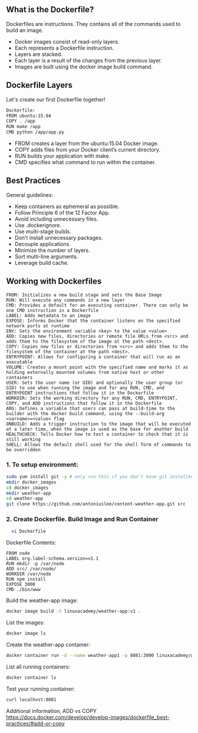 ## What is the Dockerfile?

Dockerfiles are instructions. They contains all of the commands used to build an image.
- Docker images consist of read-only layers.
- Each represents a Dockerfile instruction.
- Layers are stacked.
- Each layer is a result of the changes from the previous layer.
- Images are built using the docker image build command.

## Dockerfile Layers

Let's create our first Dockerfile together!
```bash
Dockerfile:  
FROM ubuntu:15.04  
COPY . /app  
RUN make /app  
CMD python /app/app.py
```
- FROM creates a layer from the ubuntu:15.04 Docker image.
- COPY adds files from your Docker client’s current directory.
- RUN builds your application with make.
- CMD specifies what command to run within the container.

## Best Practices

General guidelines:
- Keep containers as ephemeral as possible.
- Follow Principle 6 of the 12 Factor App.
- Avoid including unnecessary files.
- Use .dockerignore.
- Use multi-stage builds.
- Don’t install unnecessary packages.
- Decouple applications.
- Minimize the number of layers.
- Sort multi-line arguments.
- Leverage build cache.

## Working with Dockerfiles
```
FROM: Initializes a new build stage and sets the Base Image
RUN: Will execute any commands in a new layer
CMD: Provides a default for an executing container. There can only be one CMD instruction in a Dockerfile
LABEL: Adds metadata to an image
EXPOSE: Informs Docker that the container listens on the specified network ports at runtime
ENV: Sets the environment variable <key> to the value <value>
ADD: Copies new files, directories or remote file URLs from <src> and adds them to the filesystem of the image at the path <dest>.
COPY: Copies new files or directories from <src> and adds them to the filesystem of the container at the path <dest>.
ENTRYPOINT: Allows for configuring a container that will run as an executable
VOLUME: Creates a mount point with the specified name and marks it as holding externally mounted volumes from native host or other containers
USER: Sets the user name (or UID) and optionally the user group (or GID) to use when running the image and for any RUN, CMD, and ENTRYPOINT instructions that follow it in the Dockerfile
WORKDIR: Sets the working directory for any RUN, CMD, ENTRYPOINT, COPY, and ADD instructions that follow it in the Dockerfile
ARG: Defines a variable that users can pass at build-time to the builder with the docker build command, using the --build-arg <varname>=<value> flag
ONBUILD: Adds a trigger instruction to the image that will be executed at a later time, when the image is used as the base for another build
HEALTHCHECK: Tells Docker how to test a container to check that it is still working
SHELL: Allows the default shell used for the shell form of commands to be overridden
```

### 1. To setup environment:
```bash
sudo yum install git -y # only run this if you don't have git installed
mkdir docker_images
cd docker_images
mkdir weather-app
cd weather-app
git clone https://github.com/antoniuslee/content-weather-app.git src
```

### 2. Create Dockerfile. Build Image and Run Container
```bash
  vi Dockerfile
```

Dockerfile Contents:
```
FROM node
LABEL org.label-schema.version=v1.1
RUN mkdir -p /var/node
ADD src/ /var/node/
WORKDIR /var/node
RUN npm install
EXPOSE 3000
CMD ./bin/www
```

Build the weather-app image:
```bash
docker image build -t linuxacademy/weather-app:v1 .
```

List the images:
```bash
docker image ls
```
Create the weather-app container:
```bash
docker container run -d --name weather-app1 -p 8081:3000 linuxacademy/weather-app:v1
```

List all running containers:
```bash
docker container ls
```

Test your running container:
```bash
curl localhost:8081
```

Additional information, ADD vs COPY
https://docs.docker.com/develop/develop-images/dockerfile_best-practices/#add-or-copy

